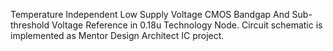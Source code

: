 Temperature Independent Low Supply Voltage CMOS Bandgap And Sub-threshold Voltage Reference in 0.18u Technology Node.
Circuit schematic is implemented as Mentor Design Architect IC project.